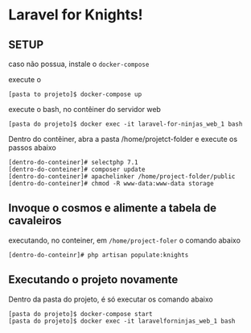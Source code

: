 # Laravel for Knights!

## SETUP 

caso não possua, instale o `docker-compose`

execute o

```shel-session
[pasta to projeto]$ docker-compose up
```

execute o bash, no contêiner do servidor web

```shell-session
[pasta do projeto]$ docker exec -it laravel-for-ninjas_web_1 bash
```

Dentro do contêiner, abra a pasta /home/projetct-folder e execute os passos abaixo

```shell-session
[dentro-do-conteiner]# selectphp 7.1
[dentro-do-conteiner]# composer update
[dentro-do-conteiner]# apachelinker /home/project-folder/public
[dentro-do-conteiner]# chmod -R www-data:www-data storage
```

## Invoque o cosmos e alimente a tabela de cavaleiros

executando, no conteiner, em `/home/project-foler` o comando abaixo

```shell-session
[dentro-do-conteinr]# php artisan populate:knights
```

## Executando o projeto novamente

Dentro da pasta do projeto, é só executar os comando abaixo

```shell-session
[pasta do projeto]$ docker-compose start
[pasta do projeto]$ docker exec -it laravelforninjas_web_1 bash
```
